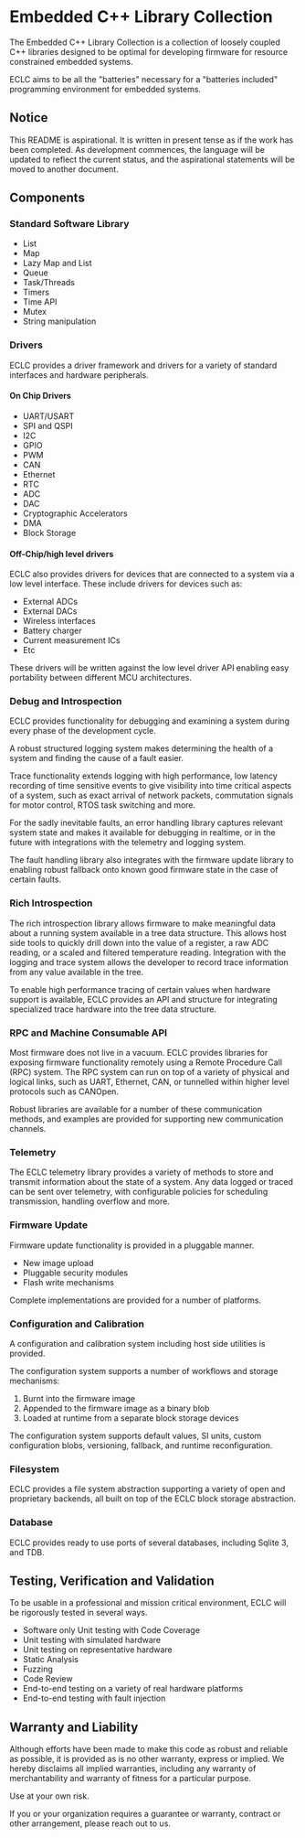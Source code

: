 # Embedded C++ Library Collection


The Embedded C++ Library Collection is a collection of loosely coupled C++ libraries designed to be optimal for
developing firmware for resource constrained embedded systems.

ECLC aims to be all the "batteries" necessary for a "batteries included" programming environment for embedded systems.

## Notice
This README is aspirational. It is written in present tense as if the work has been completed. As development commences, the language will be updated to reflect the current status, and the aspirational statements will be moved to another document.

## Components

### Standard Software Library
 - List
 - Map
 - Lazy Map and List
 - Queue
 - Task/Threads
 - Timers
 - Time API
 - Mutex
 - String manipulation

### Drivers
ECLC provides a driver framework and drivers for a variety of standard interfaces and hardware peripherals. 

#### On Chip Drivers
 - UART/USART
 - SPI and QSPI
 - I2C
 - GPIO
 - PWM
 - CAN
 - Ethernet
 - RTC
 - ADC
 - DAC
 - Cryptographic Accelerators
 - DMA
 - Block Storage

#### Off-Chip/high level drivers
ECLC also provides drivers for devices that are connected to a system via a low level interface. 
These include drivers for devices such as:
 - External ADCs
 - External DACs
 - Wireless interfaces
 - Battery charger
 - Current measurement ICs
 - Etc

These drivers will be written against the low level driver API enabling easy portability between different MCU architectures.

### Debug and Introspection
ECLC provides functionality for debugging and examining a system during 
every phase of the development cycle.

A robust structured logging system makes determining the health of a system and finding the cause of a fault easier.

Trace functionality extends logging with high performance, low latency recording of time sensitive events to give visibility into time critical aspects of a system, such as exact arrival of network packets, commutation signals for motor control, RTOS task switching and more.

For the sadly inevitable faults, an error handling library captures relevant system state and makes it available for debugging in realtime, or in the future with integrations with the telemetry and logging system. 

The fault handling library also integrates with the firmware update library to enabling robust fallback onto known good firmware state in the case of certain faults.

### Rich Introspection 
The rich introspection library allows firmware to make meaningful data about a running system available in a tree data structure. This allows host side tools to quickly drill down into the value of a register, a raw ADC reading, or a scaled and filtered temperature reading. Integration with the logging and trace system allows the developer to record trace information from any value available in the tree.

To enable high performance tracing of certain values when hardware support is available, ECLC provides an API and structure for integrating specialized trace hardware into the tree data structure.

### RPC and Machine Consumable API

Most firmware does not live in a vacuum. ECLC provides libraries for exposing firmware functionality remotely using a Remote Procedure Call (RPC) system. The RPC system can run on top of a variety of physical and logical links, such as UART, Ethernet, CAN, or tunnelled within higher level protocols such as CANOpen. 

Robust libraries are available for a number of these communication methods, and examples are provided for supporting new communication channels.

### Telemetry
The ECLC telemetry library provides a variety of methods to store and transmit information about the state of a system. Any data logged or traced can be sent over telemetry, with configurable policies for scheduling transmission, handling overflow and more. 

### Firmware Update

Firmware update functionality is provided in a pluggable manner.
    
 - New image upload
 - Pluggable security modules
 - Flash write mechanisms

Complete implementations are provided for a number of platforms.

### Configuration and Calibration
A configuration and calibration system including host side utilities is provided.

The configuration system supports a number of workflows and storage mechanisms:
1) Burnt into the firmware image
2) Appended to the firmware image as a binary blob
3) Loaded at runtime from a separate block storage devices

The configuration system supports default values, SI units, custom configuration blobs, versioning, fallback, and runtime reconfiguration.

### Filesystem
ECLC provides a file system abstraction supporting a variety of open and proprietary backends, all built on top of the ECLC block storage abstraction.

### Database

ECLC provides ready to use ports of several databases, including Sqlite 3, and TDB.

## Testing, Verification and Validation

To be usable in a professional and mission critical environment, ECLC will be rigorously tested in several ways.

 - Software only Unit testing with Code Coverage
 - Unit testing with simulated hardware
 - Unit testing on representative hardware
 - Static Analysis
 - Fuzzing
 - Code Review
 - End-to-end testing on a variety of real hardware platforms
 - End-to-end testing with fault injection

## Warranty and Liability

Although efforts have been made to make this code as robust and reliable as possible, it is provided as is no
other warranty, express or implied. We hereby disclaims all implied warranties, including any warranty of
merchantability and warranty of fitness for a particular purpose.

Use at your own risk.

If you or your organization requires a guarantee or warranty, contract or other arrangement, please reach out to us.

